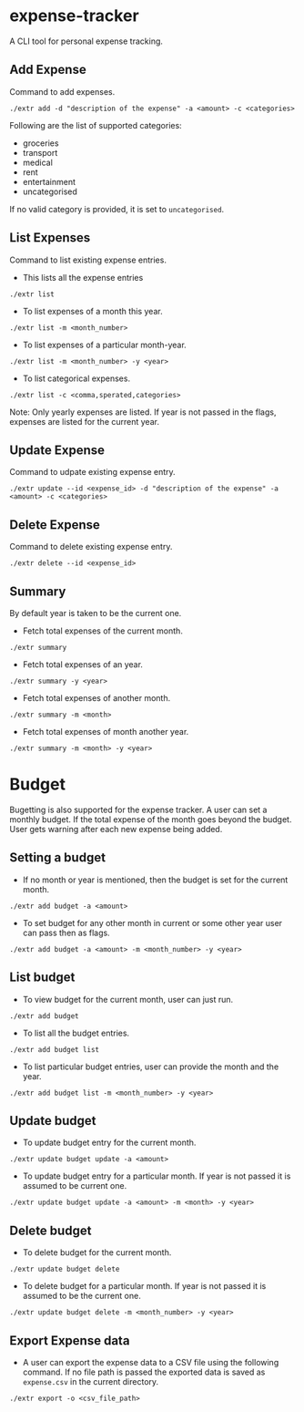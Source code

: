 # expense-tracker
A CLI tool for personal expense tracking.

## Add Expense
Command to add expenses.
```shell
./extr add -d "description of the expense" -a <amount> -c <categories>
```
Following are the list of supported categories:
- groceries
- transport
- medical
- rent
- entertainment
- uncategorised

If no valid category is provided, it is set to `uncategorised`.

## List Expenses
Command to list existing expense entries.
- This lists all the expense entries
```shell
./extr list
```
- To list expenses of a month this year.
```shell
./extr list -m <month_number>
```
- To list expenses of a particular month-year.
```shell
./extr list -m <month_number> -y <year>
```
- To list categorical expenses.
```shell
./extr list -c <comma,sperated,categories>
```
Note: Only yearly expenses are listed. If year is not passed in the flags, expenses are listed for the current year.

## Update Expense
Command to udpate existing expense entry.
```shell
./extr update --id <expense_id> -d "description of the expense" -a <amount> -c <categories>
```

## Delete Expense
Command to delete existing expense entry.
```shell
./extr delete --id <expense_id>
```

## Summary
By default year is taken to be the current one.
- Fetch total expenses of the current month.
```shell
./extr summary
```
- Fetch total expenses of an year.
```shell
./extr summary -y <year>
```
- Fetch total expenses of another month.
```shell
./extr summary -m <month>
```
- Fetch total expenses of month another year.
```shell
./extr summary -m <month> -y <year>
```

# Budget
Bugetting is also supported for the expense tracker.
A user can set a monthly budget.
If the total expense of the month goes beyond the budget.
User gets warning after each new expense being added.

## Setting a budget
- If no month or year is mentioned, then the budget is set for the current month.
```shell
./extr add budget -a <amount>
```
- To set budget for any other month in current or some other year user can pass then as flags.
```shell
./extr add budget -a <amount> -m <month_number> -y <year>
```

## List budget
- To view budget for the current month, user can just run.
```shell
./extr add budget
```
- To list all the budget entries.
```shell
./extr add budget list
```
- To list particular budget entries, user can provide the month and the year.
```shell
./extr add budget list -m <month_number> -y <year>
```

## Update budget
- To update budget entry for the current month.
```shell
./extr update budget update -a <amount>
```
- To update budget entry for a particular month. If year is not passed it is assumed to be current one.
```shell
./extr update budget update -a <amount> -m <month> -y <year>
```

## Delete budget
- To delete budget for the current month.
```shell
./extr update budget delete
```
- To delete budget for a particular month. If year is not passed it is assumed to be the current one.
```shell
./extr update budget delete -m <month_number> -y <year>
```

## Export Expense data
- A user can export the expense data to a CSV file using the following command.
If no file path is passed the exported data is saved as `expense.csv` in the current directory.
```shell
./extr export -o <csv_file_path>
```
